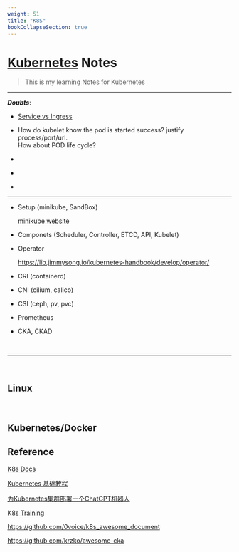 ```yaml
---
weight: 51
title: "K8S"
bookCollapseSection: true
---
```


# [Kubernetes](https://kubernetes.io/) Notes
> This is my learning Notes for Kubernetes

---

***Doubts***:

- [Service vs Ingress](https://lib.jimmysong.io/kubernetes-handbook/service-discovery/)

- How do kubelet know the pod is started success? justify process/port/url.   
How about POD life cycle?

- []()

- []()

- []()


---

- Setup (minikube, SandBox)

    [minikube website](https://minikube.sigs.k8s.io/docs/start/)
    
    
- Componets (Scheduler, Controller, ETCD, API, Kubelet)    
  
- Operator

    https://lib.jimmysong.io/kubernetes-handbook/develop/operator/

- CRI (containerd)

- CNI (cilium, calico)

- CSI (ceph, pv, pvc)

- Prometheus

- CKA, CKAD


<br/>

---


<br/>

## Linux



<br/>

## Kubernetes/Docker


## Reference

[K8s Docs](https://kubernetes.io/docs/home/)

[Kubernetes 基础教程](https://lib.jimmysong.io/kubernetes-handbook/)

[为Kubernetes集群部署一个ChatGPT机器人](https://www.bmabk.com/index.php/post/96754.html)

[K8s Training](https://kubernetes.io/zh-cn/training/)

[]()

https://github.com/0voice/k8s_awesome_document

https://github.com/krzko/awesome-cka

[]()

[]()

[]()

[]()

[]()

[]()

[]()

[]()










